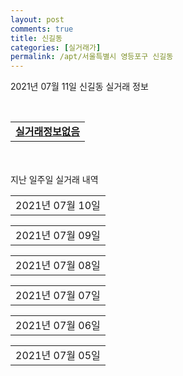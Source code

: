 ```yaml
---
layout: post
comments: true
title: 신길동
categories: [실거래가]
permalink: /apt/서울특별시 영등포구 신길동
---
```


2021년 07월 11일 신길동 실거래 정보

<script type="text/javascript">
  google.charts.load('current', {'packages':['corechart']});
  google.charts.setOnLoadCallback(drawChart);

  function drawChart() {
    var data = google.visualization.arrayToDataTable([['거래일', '매매', '전월세', '전매'], ['20-07', 58, 127, 10], ['20-08', 46, 175, 13], ['20-09', 29, 272, 8], ['20-10', 36, 258, 7], ['20-11', 47, 149, 10], ['20-12', 53, 128, 7], ['21-01', 49, 146, 3], ['21-02', 24, 134, 4], ['21-03', 26, 152, 2], ['21-04', 16, 129, 0], ['21-05', 34, 105, 1], ['21-06', 17, 116, 0], ['21-07', 0, 12, 0]]);

    var options = {
      title: '최근 1년간 유형별 거래량 추이',
      legend: { position: 'bottom' }
    };

    var chart = new google.visualization.LineChart(document.getElementById('columnchart_material'));
    chart.draw(data, (options));년간 
  }
</script>

<div id="columnchart_material" style="width: 95%; margin-left: -35px; display: block"></div>
<br>
<table>
  <tr>
    <td colspan="4" style="font-weight: bold;"><a href="https://search.naver.com/search.naver?query=신길동 실거래정보없음">실거래정보없음</a></td>
  </tr>
    
</table>
    
<div style="margin-top: 50px; margin-bottom: 13px">지난 일주일 실거래 내역</div>

  <table style="width: 100%; margin-bottom: 1px">
      <tr class="header">
        <td>2021년 07월 10일</td>
      </tr>
      <tr class="child" style="display: none">
        <td>
            
        <table>
          <tr>
            <td colspan="4" style="font-weight: bold;"><a href="https://search.naver.com/search.naver?query=우성5">우성5</a></td>
          </tr>

          <tr>
            <td><a style="color: blue">매매</a></td>
            <td>16층</td>
            <td>84.98㎡</td>
            <td>계약일 2021-06-25</td>
          </tr>
          <tr>
            <td colspan="4">89,500</td>
          </tr>
    
        </table>
        <table style="margin-top: 5px">
          <tr>
            <td colspan="4" style="font-weight: bold;"><a href="https://search.naver.com/search.naver?query=보라매경남아너스빌">보라매경남아너스빌</a></td>
          </tr>
    
          <tr>
            <td><a style="color: darkgreen">전세</a></td>
            <td>1층</td>
            <td>59.78㎡</td>
            <td>계약일 2021-07-08</td>
          </tr>
          <tr>
            <td colspan="4">52,000</td>
          </tr>
    
        </table>
        <table style="margin-top: 5px">
          <tr>
            <td colspan="4" style="font-weight: bold;"><a href="https://search.naver.com/search.naver?query=삼두">삼두</a></td>
          </tr>
    
          <tr>
            <td><a style="color: darkgoldenrod">월세</a></td>
            <td>7층</td>
            <td>43.65㎡</td>
            <td>계약일 2021-06-30</td>
          </tr>
          <tr>
            <td colspan="4">60 (2,000)</td>
          </tr>
    
        </table>
        <table style="margin-top: 5px">
          <tr>
            <td colspan="4" style="font-weight: bold;"><a href="https://search.naver.com/search.naver?query=신길 파크자이">신길 파크자이</a></td>
          </tr>
    
          <tr>
            <td><a style="color: darkgreen">전세</a></td>
            <td>15층</td>
            <td>84.98㎡</td>
            <td>계약일 2021-07-01</td>
          </tr>
          <tr>
            <td colspan="4">84,000</td>
          </tr>
    
        </table>
        <table style="margin-top: 5px">
          <tr>
            <td colspan="4" style="font-weight: bold;"><a href="https://search.naver.com/search.naver?query=우성4">우성4</a></td>
          </tr>
    
          <tr>
            <td><a style="color: darkgreen">전세</a></td>
            <td>1층</td>
            <td>75.36㎡</td>
            <td>계약일 2021-07-07</td>
          </tr>
          <tr>
            <td colspan="4">46,000</td>
          </tr>
    
        </table>
    
        </td>
      </tr>
  </table>
    
  <table style="width: 100%; margin-bottom: 1px">
      <tr class="header">
        <td>2021년 07월 09일</td>
      </tr>
      <tr class="child" style="display: none">
        <td>
            
        <table>
          <tr>
            <td colspan="4" style="font-weight: bold;"><a href="https://search.naver.com/search.naver?query=신길센트럴자이아파트">신길센트럴자이아파트</a></td>
          </tr>

          <tr>
            <td><a style="color: blue">매매</a></td>
            <td>3층</td>
            <td>59.98㎡</td>
            <td>계약일 2021-05-31</td>
          </tr>
          <tr>
            <td colspan="4">104,800</td>
          </tr>
    
        </table>
        <table style="margin-top: 5px">
          <tr>
            <td colspan="4" style="font-weight: bold;"><a href="https://search.naver.com/search.naver?query=삼성">삼성</a></td>
          </tr>
    
          <tr>
            <td><a style="color: darkgreen">전세</a></td>
            <td>12층</td>
            <td>41.58㎡</td>
            <td>계약일 2021-06-05</td>
          </tr>
          <tr>
            <td colspan="4"><a style="color: red;">신고가 </a>18,000<br>기존최고가 18000</td>
          </tr>
    
        </table>
        <table style="margin-top: 5px">
          <tr>
            <td colspan="4" style="font-weight: bold;"><a href="https://search.naver.com/search.naver?query=삼환">삼환</a></td>
          </tr>
    
          <tr>
            <td><a style="color: darkgreen">전세</a></td>
            <td>19층</td>
            <td>84.84㎡</td>
            <td>계약일 2021-06-22</td>
          </tr>
          <tr>
            <td colspan="4"><a style="color: red;">신고가 </a>60,000<br>기존최고가 60000</td>
          </tr>
    
        </table>
        <table style="margin-top: 5px">
          <tr>
            <td colspan="4" style="font-weight: bold;"><a href="https://search.naver.com/search.naver?query=신미">신미</a></td>
          </tr>
    
          <tr>
            <td><a style="color: darkgoldenrod">월세</a></td>
            <td>2층</td>
            <td>45.45㎡</td>
            <td>계약일 2021-06-12</td>
          </tr>
          <tr>
            <td colspan="4">40 (2,000)</td>
          </tr>
    
        </table>
        <table style="margin-top: 5px">
          <tr>
            <td colspan="4" style="font-weight: bold;"><a href="https://search.naver.com/search.naver?query=우성2">우성2</a></td>
          </tr>
    
          <tr>
            <td><a style="color: darkgoldenrod">월세</a></td>
            <td>15층</td>
            <td>84.47㎡</td>
            <td>계약일 2021-07-07</td>
          </tr>
          <tr>
            <td colspan="4">75 (20,000)</td>
          </tr>
    
        </table>
        <table style="margin-top: 5px">
          <tr>
            <td colspan="4" style="font-weight: bold;"><a href="https://search.naver.com/search.naver?query=힐스테이트 클래시안">힐스테이트 클래시안</a></td>
          </tr>
    
          <tr>
            <td><a style="color: darkgreen">전세</a></td>
            <td>20층</td>
            <td>49.7㎡</td>
            <td>계약일 2021-05-22</td>
          </tr>
          <tr>
            <td colspan="4"><a style="color: red;">신고가 </a>60,000<br>기존최고가 60000</td>
          </tr>
    
        </table>
    
        </td>
      </tr>
  </table>
    
  <table style="width: 100%; margin-bottom: 1px">
      <tr class="header">
        <td>2021년 07월 08일</td>
      </tr>
      <tr class="child" style="display: none">
        <td>
            
        <table>
          <tr>
            <td colspan="4" style="font-weight: bold;"><a href="https://search.naver.com/search.naver?query=우성1">우성1</a></td>
          </tr>

          <tr>
            <td><a style="color: blue">매매</a></td>
            <td>9층</td>
            <td>49.64㎡</td>
            <td>계약일 2021-06-19</td>
          </tr>
          <tr>
            <td colspan="4"><a style="color: red;">신고가 </a>83,000<br>기존최고가 60,000</td>
          </tr>
    
        </table>
        <table style="margin-top: 5px">
          <tr>
            <td colspan="4" style="font-weight: bold;"><a href="https://search.naver.com/search.naver?query=대방전철">대방전철</a></td>
          </tr>
    
          <tr>
            <td><a style="color: darkgreen">전세</a></td>
            <td>3층</td>
            <td>71.73㎡</td>
            <td>계약일 2021-07-07</td>
          </tr>
          <tr>
            <td colspan="4">30,000</td>
          </tr>
    
        </table>
        <table style="margin-top: 5px">
          <tr>
            <td colspan="4" style="font-weight: bold;"><a href="https://search.naver.com/search.naver?query=삼성래미안">삼성래미안</a></td>
          </tr>
    
          <tr>
            <td><a style="color: darkgoldenrod">월세</a></td>
            <td>16층</td>
            <td>59.33㎡</td>
            <td>계약일 2021-06-22</td>
          </tr>
          <tr>
            <td colspan="4">70 (10,000)</td>
          </tr>
    
        </table>
        <table style="margin-top: 5px">
          <tr>
            <td colspan="4" style="font-weight: bold;"><a href="https://search.naver.com/search.naver?query=우성1">우성1</a></td>
          </tr>
    
          <tr>
            <td><a style="color: darkgreen">전세</a></td>
            <td>4층</td>
            <td>49.64㎡</td>
            <td>계약일 2021-05-15</td>
          </tr>
          <tr>
            <td colspan="4">32,000</td>
          </tr>
    
        </table>
        <table style="margin-top: 5px">
          <tr>
            <td colspan="4" style="font-weight: bold;"><a href="https://search.naver.com/search.naver?query=우성3">우성3</a></td>
          </tr>
    
          <tr>
            <td><a style="color: darkgoldenrod">월세</a></td>
            <td>7층</td>
            <td>83.66㎡</td>
            <td>계약일 2021-07-07</td>
          </tr>
          <tr>
            <td colspan="4">49 (18,000)</td>
          </tr>
    
        </table>
        <table style="margin-top: 5px">
          <tr>
            <td colspan="4" style="font-weight: bold;"><a href="https://search.naver.com/search.naver?query=우성4">우성4</a></td>
          </tr>
    
          <tr>
            <td><a style="color: darkgreen">전세</a></td>
            <td>1층</td>
            <td>84.95㎡</td>
            <td>계약일 2021-07-06</td>
          </tr>
          <tr>
            <td colspan="4">38,000</td>
          </tr>
    
        </table>
        <table style="margin-top: 5px">
          <tr>
            <td colspan="4" style="font-weight: bold;"><a href="https://search.naver.com/search.naver?query=한성">한성</a></td>
          </tr>
    
          <tr>
            <td><a style="color: darkgreen">전세</a></td>
            <td>15층</td>
            <td>59.87㎡</td>
            <td>계약일 2021-06-01</td>
          </tr>
          <tr>
            <td colspan="4">30,870</td>
          </tr>
    
        </table>
        <table style="margin-top: 5px">
          <tr>
            <td colspan="4" style="font-weight: bold;"><a href="https://search.naver.com/search.naver?query=힐스테이트 클래시안">힐스테이트 클래시안</a></td>
          </tr>
    
          <tr>
            <td><a style="color: darkgreen">전세</a></td>
            <td>12층</td>
            <td>59.91㎡</td>
            <td>계약일 2021-07-03</td>
          </tr>
          <tr>
            <td colspan="4">70,000</td>
          </tr>
    
        </table>
    
        </td>
      </tr>
  </table>
    
  <table style="width: 100%; margin-bottom: 1px">
      <tr class="header">
        <td>2021년 07월 07일</td>
      </tr>
      <tr class="child" style="display: none">
        <td>
            
        <table>
          <tr>
            <td colspan="4" style="font-weight: bold;"><a href="https://search.naver.com/search.naver?query=래미안 영등포 프레비뉴">래미안 영등포 프레비뉴</a></td>
          </tr>

          <tr>
            <td><a style="color: blue">매매</a></td>
            <td>11층</td>
            <td>59.99㎡</td>
            <td>계약일 2021-06-19</td>
          </tr>
          <tr>
            <td colspan="4"><a style="color: red;">신고가 </a>124,500<br>기존최고가 108,000</td>
          </tr>
    
        </table>
        <table style="margin-top: 5px">
          <tr>
            <td colspan="4" style="font-weight: bold;"><a href="https://search.naver.com/search.naver?query=루나플라체">루나플라체</a></td>
          </tr>
    
          <tr>
            <td><a style="color: darkgoldenrod">월세</a></td>
            <td>11층</td>
            <td>14.54㎡</td>
            <td>계약일 2021-05-27</td>
          </tr>
          <tr>
            <td colspan="4">50 (3,500)</td>
          </tr>
    
          <tr>
            <td><a style="color: darkgreen">전세</a></td>
            <td>15층</td>
            <td>13.8㎡</td>
            <td>계약일 2021-05-08</td>
          </tr>
          <tr>
            <td colspan="4">14,000</td>
          </tr>
    
          <tr>
            <td><a style="color: darkgreen">전세</a></td>
            <td>16층</td>
            <td>10.78㎡</td>
            <td>계약일 2021-05-12</td>
          </tr>
          <tr>
            <td colspan="4">14,450</td>
          </tr>
    
          <tr>
            <td><a style="color: darkgreen">전세</a></td>
            <td>15층</td>
            <td>10.78㎡</td>
            <td>계약일 2021-07-05</td>
          </tr>
          <tr>
            <td colspan="4">14,700</td>
          </tr>
    
        </table>
        <table style="margin-top: 5px">
          <tr>
            <td colspan="4" style="font-weight: bold;"><a href="https://search.naver.com/search.naver?query=신길센트럴자이아파트">신길센트럴자이아파트</a></td>
          </tr>
    
          <tr>
            <td><a style="color: darkgoldenrod">월세</a></td>
            <td>4층</td>
            <td>39.36㎡</td>
            <td>계약일 2021-07-05</td>
          </tr>
          <tr>
            <td colspan="4">16 (2,852)</td>
          </tr>
    
        </table>
    
        </td>
      </tr>
  </table>
    
  <table style="width: 100%; margin-bottom: 1px">
      <tr class="header">
        <td>2021년 07월 06일</td>
      </tr>
      <tr class="child" style="display: none">
        <td>
            
        <table>
          <tr>
            <td colspan="4" style="font-weight: bold;"><a href="https://search.naver.com/search.naver?query=래미안 영등포 프레비뉴">래미안 영등포 프레비뉴</a></td>
          </tr>

          <tr>
            <td><a style="color: blue">매매</a></td>
            <td>14층</td>
            <td>84.98㎡</td>
            <td>계약일 2021-06-21</td>
          </tr>
          <tr>
            <td colspan="4">149,000</td>
          </tr>
    
        </table>
        <table style="margin-top: 5px">
          <tr>
            <td colspan="4" style="font-weight: bold;"><a href="https://search.naver.com/search.naver?query=래미안에스티움">래미안에스티움</a></td>
          </tr>
    
          <tr>
            <td><a style="color: blue">매매</a></td>
            <td>12층</td>
            <td>59.95㎡</td>
            <td>계약일 2021-06-23</td>
          </tr>
          <tr>
            <td colspan="4"><a style="color: red;">신고가 </a>136,500<br>기존최고가 120,000</td>
          </tr>
    
        </table>
        <table style="margin-top: 5px">
          <tr>
            <td colspan="4" style="font-weight: bold;"><a href="https://search.naver.com/search.naver?query=신길레전드 힐스">신길레전드 힐스</a></td>
          </tr>
    
          <tr>
            <td><a style="color: blue">매매</a></td>
            <td>12층</td>
            <td>13.74㎡</td>
            <td>계약일 2021-06-29</td>
          </tr>
          <tr>
            <td colspan="4">9,900</td>
          </tr>
    
        </table>
        <table style="margin-top: 5px">
          <tr>
            <td colspan="4" style="font-weight: bold;"><a href="https://search.naver.com/search.naver?query=건영">건영</a></td>
          </tr>
    
          <tr>
            <td><a style="color: darkgreen">전세</a></td>
            <td>6층</td>
            <td>95.64㎡</td>
            <td>계약일 2021-06-21</td>
          </tr>
          <tr>
            <td colspan="4">47,000</td>
          </tr>
    
        </table>
        <table style="margin-top: 5px">
          <tr>
            <td colspan="4" style="font-weight: bold;"><a href="https://search.naver.com/search.naver?query=래미안에스티움">래미안에스티움</a></td>
          </tr>
    
          <tr>
            <td><a style="color: darkgoldenrod">월세</a></td>
            <td>4층</td>
            <td>84.92㎡</td>
            <td>계약일 2021-06-08</td>
          </tr>
          <tr>
            <td colspan="4">90 (50,000)</td>
          </tr>
    
          <tr>
            <td><a style="color: darkgoldenrod">월세</a></td>
            <td>23층</td>
            <td>84.93㎡</td>
            <td>계약일 2021-06-19</td>
          </tr>
          <tr>
            <td colspan="4">138 (16,000)</td>
          </tr>
    
        </table>
        <table style="margin-top: 5px">
          <tr>
            <td colspan="4" style="font-weight: bold;"><a href="https://search.naver.com/search.naver?query=루나플라체">루나플라체</a></td>
          </tr>
    
          <tr>
            <td><a style="color: darkgreen">전세</a></td>
            <td>11층</td>
            <td>15.93㎡</td>
            <td>계약일 2021-06-23</td>
          </tr>
          <tr>
            <td colspan="4">14,700</td>
          </tr>
    
        </table>
        <table style="margin-top: 5px">
          <tr>
            <td colspan="4" style="font-weight: bold;"><a href="https://search.naver.com/search.naver?query=보라매에스케이뷰">보라매에스케이뷰</a></td>
          </tr>
    
          <tr>
            <td><a style="color: darkgreen">전세</a></td>
            <td>3층</td>
            <td>59.98㎡</td>
            <td>계약일 2021-06-12</td>
          </tr>
          <tr>
            <td colspan="4">65,000</td>
          </tr>
    
        </table>
        <table style="margin-top: 5px">
          <tr>
            <td colspan="4" style="font-weight: bold;"><a href="https://search.naver.com/search.naver?query=삼환">삼환</a></td>
          </tr>
    
          <tr>
            <td><a style="color: darkgreen">전세</a></td>
            <td>2층</td>
            <td>59.53㎡</td>
            <td>계약일 2021-07-03</td>
          </tr>
          <tr>
            <td colspan="4">29,400</td>
          </tr>
    
        </table>
        <table style="margin-top: 5px">
          <tr>
            <td colspan="4" style="font-weight: bold;"><a href="https://search.naver.com/search.naver?query=우성1">우성1</a></td>
          </tr>
    
          <tr>
            <td><a style="color: darkgoldenrod">월세</a></td>
            <td>12층</td>
            <td>49.64㎡</td>
            <td>계약일 2021-07-03</td>
          </tr>
          <tr>
            <td colspan="4"><a style="color: red;">신고가 </a>68 (5,000)<br>기존최고가 3</td>
          </tr>
    
        </table>
        <table style="margin-top: 5px">
          <tr>
            <td colspan="4" style="font-weight: bold;"><a href="https://search.naver.com/search.naver?query=우성2">우성2</a></td>
          </tr>
    
          <tr>
            <td><a style="color: darkgreen">전세</a></td>
            <td>13층</td>
            <td>64.4㎡</td>
            <td>계약일 2021-06-22</td>
          </tr>
          <tr>
            <td colspan="4">38,000</td>
          </tr>
    
        </table>
        <table style="margin-top: 5px">
          <tr>
            <td colspan="4" style="font-weight: bold;"><a href="https://search.naver.com/search.naver?query=우성4">우성4</a></td>
          </tr>
    
          <tr>
            <td><a style="color: darkgoldenrod">월세</a></td>
            <td>12층</td>
            <td>84.95㎡</td>
            <td>계약일 2021-05-22</td>
          </tr>
          <tr>
            <td colspan="4"><a style="color: red;">신고가 </a>120 (10,000)<br>기존최고가 90</td>
          </tr>
    
        </table>
        <table style="margin-top: 5px">
          <tr>
            <td colspan="4" style="font-weight: bold;"><a href="https://search.naver.com/search.naver?query=힐스테이트 클래시안">힐스테이트 클래시안</a></td>
          </tr>
    
          <tr>
            <td><a style="color: darkgreen">전세</a></td>
            <td>12층</td>
            <td>59.91㎡</td>
            <td>계약일 2021-07-04</td>
          </tr>
          <tr>
            <td colspan="4">75,000</td>
          </tr>
    
        </table>
    
        </td>
      </tr>
  </table>
    
  <table style="width: 100%; margin-bottom: 1px">
      <tr class="header">
        <td>2021년 07월 05일</td>
      </tr>
      <tr class="child" style="display: none">
        <td>
            
        <table>
          <tr>
            <td colspan="4" style="font-weight: bold;"><a href="https://search.naver.com/search.naver?query=실거래정보없음">실거래정보없음</a></td>
          </tr>

        </table>
    
        </td>
      </tr>
  </table>
    

